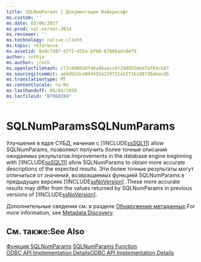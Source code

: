 ```yaml
---
title: SQLNumParams | Документация Майкрософт
ms.custom: ''
ms.date: 03/06/2017
ms.prod: sql-server-2014
ms.reviewer: ''
ms.technology: native-client
ms.topic: reference
ms.assetid: 8e0c7d87-d7f2-455a-bfb8-67066adc04f9
author: rothja
ms.author: jroth
ms.openlocfilehash: c73c8d05ddf40a4baacc6f29d055bbd7af84cb87
ms.sourcegitcommit: ad4d92dce894592a259721a1571b1d8736abacdb
ms.translationtype: MT
ms.contentlocale: ru-RU
ms.lasthandoff: 08/04/2020
ms.locfileid: "87668284"
---
```

# <a name="sqlnumparams"></a><span data-ttu-id="6952a-102">SQLNumParams</span><span class="sxs-lookup"><span data-stu-id="6952a-102">SQLNumParams</span></span>
  <span data-ttu-id="6952a-103">Улучшения в ядре СУБД, начиная с [!INCLUDE[ssSQL11](../../includes/sssql11-md.md)] allow SQLNumParams, позволяют получить более точные описания ожидаемых результатов.</span><span class="sxs-lookup"><span data-stu-id="6952a-103">Improvements in the database engine beginning with [!INCLUDE[ssSQL11](../../includes/sssql11-md.md)] allow SQLNumParams to obtain more accurate descriptions of the expected results.</span></span> <span data-ttu-id="6952a-104">Эти более точные результаты могут отличаться от значений, возвращаемых функцией SQLNumParams в предыдущих версиях [!INCLUDE[ssNoVersion](../../includes/ssnoversion-md.md)] .</span><span class="sxs-lookup"><span data-stu-id="6952a-104">These more accurate results may differ from the values returned by SQLNumParams in previous versions of [!INCLUDE[ssNoVersion](../../includes/ssnoversion-md.md)].</span></span>  
  
 <span data-ttu-id="6952a-105">Дополнительные сведения см. в разделе [Обнаружение метаданных](../native-client/features/metadata-discovery.md).</span><span class="sxs-lookup"><span data-stu-id="6952a-105">For more information, see [Metadata Discovery](../native-client/features/metadata-discovery.md).</span></span>  
  
## <a name="see-also"></a><span data-ttu-id="6952a-106">См. также:</span><span class="sxs-lookup"><span data-stu-id="6952a-106">See Also</span></span>  
 <span data-ttu-id="6952a-107">[Функция SQLNumParams](https://go.microsoft.com/fwlink/?LinkId=58404) </span><span class="sxs-lookup"><span data-stu-id="6952a-107">[SQLNumParams Function](https://go.microsoft.com/fwlink/?LinkId=58404) </span></span>  
 [<span data-ttu-id="6952a-108">ODBC API Implementation Details</span><span class="sxs-lookup"><span data-stu-id="6952a-108">ODBC API Implementation Details</span></span>](odbc-api-implementation-details.md)  
  
  
